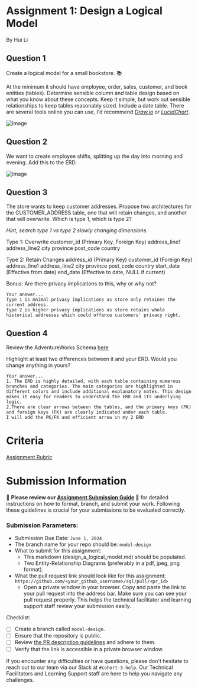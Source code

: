 # Assignment 1: Design a Logical Model
By Hui Li
## Question 1
Create a logical model for a small bookstore. 📚

At the minimum it should have employee, order, sales, customer, and book entities (tables). Determine sensible column and table design based on what you know about these concepts. Keep it simple, but work out sensible relationships to keep tables reasonably sized. Include a date table. There are several tools online you can use, I'd recommend [_Draw.io_](https://www.drawio.com/) or [_LucidChart_](https://www.lucidchart.com/pages/).

![image](https://github.com/littlehappy93/sql/assets/167244237/4b5f0586-ed77-47a9-ab4b-3f65797a3872)

## Question 2
We want to create employee shifts, splitting up the day into morning and evening. Add this to the ERD.

![image](https://github.com/littlehappy93/sql/assets/167244237/7f6c5d48-58f1-442a-ae2c-25235390aaba)


## Question 3
The store wants to keep customer addresses. Propose two architectures for the CUSTOMER_ADDRESS table, one that will retain changes, and another that will overwrite. Which is type 1, which is type 2?

_Hint, search type 1 vs type 2 slowly changing dimensions._

Type 1: Overwrite
customer_id (Primary Key, Foreign Key)
address_line1
address_line2
city
province
post_code
country

Type 2: Retain Changes
address_id (Primary Key)
customer_id (Foreign Key)
address_line1
address_line2
city
province
post_code
country
start_date (Effective from date)
end_date (Effective to date, NULL if current)


Bonus: Are there privacy implications to this, why or why not?
```
Your answer...
Type 1 is mnimal privacy implications as store only retaines the current address.
Type 2 is higher privacy implications as store retains whole historical addresses which could offence customers' privacy right. 
```

## Question 4
Review the AdventureWorks Schema [here](https://i.stack.imgur.com/LMu4W.gif)

Highlight at least two differences between it and your ERD. Would you change anything in yours?
```
Your answer...
1. The ERD is highly detailed, with each table containing numerous branches and categories. The main categories are highlighted in different colors and include additional explanatory notes. This design makes it easy for readers to understand the ERD and its underlying logic.
2.There are clear arrows between the tables, and the primary keys (PK) and foreign keys (FK) are clearly indicated under each table.
I will add the PK/FK and efficient arrow in my 2 ERD
```

# Criteria

[Assignment Rubric](./assignment_rubric.md)

# Submission Information

🚨 **Please review our [Assignment Submission Guide](https://github.com/UofT-DSI/onboarding/blob/main/onboarding_documents/submissions.md)** 🚨 for detailed instructions on how to format, branch, and submit your work. Following these guidelines is crucial for your submissions to be evaluated correctly.

### Submission Parameters:
* Submission Due Date: `June 1, 2024`
* The branch name for your repo should be: `model-design`
* What to submit for this assignment:
    * This markdown (design_a_logical_model.md) should be populated.
    * Two Entity-Relationship Diagrams (preferably in a pdf, jpeg, png format).
* What the pull request link should look like for this assignment: `https://github.com/<your_github_username>/sql/pull/<pr_id>`
    * Open a private window in your browser. Copy and paste the link to your pull request into the address bar. Make sure you can see your pull request properly. This helps the technical facilitator and learning support staff review your submission easily.

Checklist:
- [ ] Create a branch called `model-design`.
- [ ] Ensure that the repository is public.
- [ ] Review [the PR description guidelines](https://github.com/UofT-DSI/onboarding/blob/main/onboarding_documents/submissions.md#guidelines-for-pull-request-descriptions) and adhere to them.
- [ ] Verify that the link is accessible in a private browser window.

If you encounter any difficulties or have questions, please don't hesitate to reach out to our team via our Slack at `#cohort-3-help`. Our Technical Facilitators and Learning Support staff are here to help you navigate any challenges.
